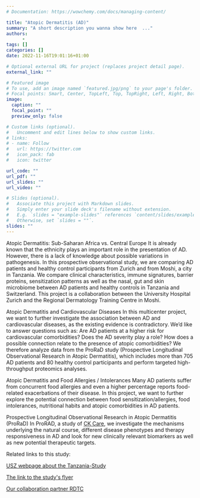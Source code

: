 ```yaml
---
# Documentation: https://wowchemy.com/docs/managing-content/

title: "Atopic Dermatitis (AD)"
summary: "A short description you wanna show here  ..."
authors:
      -
tags: []
categories: []
date: 2022-11-16T19:01:16+01:00

# Optional external URL for project (replaces project detail page).
external_link: ""

# Featured image
# To use, add an image named `featured.jpg/png` to your page's folder.
# Focal points: Smart, Center, TopLeft, Top, TopRight, Left, Right, BottomLeft, Bottom, BottomRight.
image:
  caption: ""
  focal_point: ""
  preview_only: false

# Custom links (optional).
#   Uncomment and edit lines below to show custom links.
# links:
# - name: Follow
#   url: https://twitter.com
#   icon_pack: fab
#   icon: twitter

url_code: ""
url_pdf: ""
url_slides: ""
url_video: ""

# Slides (optional).
#   Associate this project with Markdown slides.
#   Simply enter your slide deck's filename without extension.
#   E.g. `slides = "example-slides"` references `content/slides/example-slides.md`.
#   Otherwise, set `slides = ""`.
slides: ""
---
```

Atopic Dermatitis: Sub-Saharan Africa vs. Central Europe It is already known that the ethnicity plays an important role in the presentation of AD. However, there is a lack of knowledge about possible variations in pathogenesis. In this prospective observational study, we are comparing AD patients and healthy control participants from Zurich and from Moshi, a city in Tanzania. We compare clinical characteristics, immune signatures, barrier proteins, sensitization patterns as well as the nasal, gut and skin microbiome between AD patients and healthy controls in Tanzania and Switzerland. This project is a collaboration between the University Hospital Zurich and the Regional Dermatology Training Centre in Moshi.

Atopic Dermatitis and Cardiovascular Diseases In this multicenter project, we want to further investigate the association between AD and cardiovascular diseases, as the existing evidence is contradictory. We’d like to answer questions such as: Are AD patients at a higher risk for cardiovascular comorbidities? Does the AD severity play a role? How does a possible connection relate to the presence of atopic comorbidities? We therefore analyze data from the ProRaD study (Prospective Longitudinal Observational Research in Atopic Dermatitis), which includes more than 705 AD patients and 80 healthy control participants and perform targeted high-throughput proteomics analyses.

Atopic Dermatitis and Food Allergies / Intolerances Many AD patients suffer from concurrent food allergies and even a higher percentage reports food-related exacerbations of their disease. In this project, we want to further explore the potential connection between food sensitization/allergies, food intolerances, nutritional habits and atopic comorbidities in AD patients.

Prospective Longitudinal Observational Research in Atopic Dermatitis (ProRaD) In ProRAD, a study of [CK Care](https://ck-care.ch/studien/pro-rad-studie/), we investigate the mechanisms underlying the natural course, different disease phenotypes and therapy responsiveness in AD and look for new clinically relevant biomarkers as well as new potential therapeutic targets.


Related links to this study:

[USZ webpage about the Tanzania-Study](https://www.usz.ch/studie/neurodermitis-neurodermitis-in-europa-und-subsahara-afrika/)

[The link to the study's flyer](https://www.usz.ch/app/uploads/2022/02/2021_12_23_Flyer_Tanzania_V1.4.pdf)

[Our collaboration partner RDTC](https://www.rdtc.ac.tz/)
